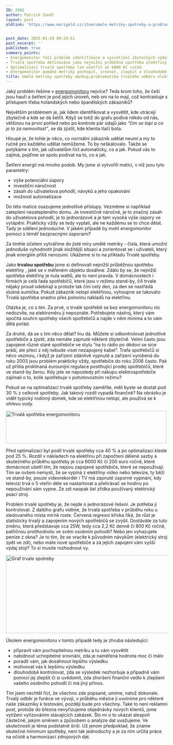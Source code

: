 ```yaml
---
ID: 2982
author: Patrick Zandl
layout: post
oldlink: 'https://www.marigold.cz/item/umele-metriky-spotreby-a-problematika-trvaleho-odberu-elektriny

  '
post_date: 2015-01-29 09:29:51
post_excerpt: ''
published: true
summary_points:
- Energomonitor řeší problém identifikace a vysvětlení zbytečných výdajů za energie.
- Trvalá spotřeba definována jako nejnižší průběžná spotřeba elektřiny, často zbytečná.
- Optimalizací trvalé spotřeby lze ušetřit až 6000 Kč ročně.
- Energomonitor pomáhá metriky pochopit, srovnat, zlepšit a dlouhodobě kontrolovat.
title: Umělé metriky spotřeby a&nbsp;problematika trvalého odběru elektřiny
---
```


<p>Jaký problém řešíme v <a href="http://www.energomonitor.com">energomonitoru</a> nejvíce? Teda krom toho, že češi jsou hauři a šetření je pod jejich úroveň, neb oni na to mají, což kontrastuje s přístupem třeba holandských nebo španělských zákazníků?</p>

<p>Největším problémem je, jak lidem identifikovat a vysvětlit, kde utrácejí zbytečně a kde se dá šetřit. Když se totiž do grafu podívá někdo od nás, většinou na první pohled nebo po kontrole pár údajů jako <em>“čím se topí a co je to za nemovitost”</em>, se dá zjistit, kde klienta tlačí bota.</p>


<!--more-->

<p>Hloupé je, že tohle je něco, co normální zákazník udělat neumí a my to ručně pro každého udělat nemůžeme. To by neškálovalo. Takže se potýkáme s tím, jak uživatelům říct automaticky, co a jak. Pokud vás to zajímá, pojďme se spolu podívat na to, co a jak.</p>

<p>Šetření energií má mnoho podob. My jsme si vytvořili matici, v níž jsou tyto parametry:</p>

<ul>
<li>výše potenciální úspory</li>
<li>investiční náročnost</li>
<li>zásah do uživatelova pohodlí, návyků a jeho opakování</li>
<li>možnost automatizace</li>
</ul>
<p>Do této matice osazujeme jednotlivé přístupy. Vezměme si například zateplení nezatepleného domu. Je investičně náročné, je to značný zásah do uživatelova pohodlí, je to jednorázové a je tam vysoká výše úspory ve vytápění. Prakticky vždy se tedy vyplatí, ale ne každému se to chce dělat. Tady je sdělení jednoduché. V jakém případě by mohl energomonitor pomoci s téměř bezpracnými úsporami?</p>

<p>Za tímhle účelem vytváříme do jisté míry umělé metriky - čísla, která umožní jednoduše vyhodnotit jinak složitější situaci a zorientovat se i uživateli, který jinak energiím příliš nerozumí. Ukážeme si to na příkladu Trvalé spotřeby.</p>

<p>Jako <strong>trvalou spotřebu</strong> jsme si definovali nejnižší průběžnou spotřebu elektřiny , jaké se v měřeném objektu dosáhne. Zdálo by se, že nejnižší spotřeba elektřiny je nula wattů, ale to není pravda. V domácnostech i firmách je celá řada spotřebičů, které jsou v režimu stand-by, čili trvale nějaký proud odebírají a protože tak činí celý den, za den se nastřádá slušná sumička. Pokud zákazník netopí elektřinou, vyhoupne se takováto Trvalá spotřeba snadno přes polovinu nákladů na elektřinu.</p>

<p>Otázka je, co s tím. Za prvé, o trvalé spotřebě se bez energomonitoru nic nedozvíte, na elektroměru ji nepoznáte. Potřebujete nástroj, který vám spočítá souhrn spotřeby všech spotřebičů a najde v něm minima a to vám dělá pořád.</p>

<p>Za druhé, dá se s tím něco dělat? Inu dá. Můžete si odkontrolovat jednotlivé spotřebiče a zjistit, zda nemáte zapnuté některé zbytečně. Velmi často jsou zapojené různé staré spotřebiče ve stylu “na to rádio po dědovi se sice práší, ale přeci z něj nebude viset nezapojený kabel”. Trafa spotřebičů si něco vezmou, i když je zařízení zdánlivě vypnuté a zařízení vyrobená do roku 2003 jsou problém prakticky vždy, spotřebiče do roku 2006 často. Pak už přišla proklínaná eurounijní regulace postihující prodej spotřebičů, které ve stand-by žerou. Kdy jste se naposledy při nákupu elektrospotřebiče zajímali o to, kolik spotřebuje v pohotovostním režimu?</p>

<p>Pokud se na optimalizaci trvalé spotřeby zaměříte, měli byste se dostat pod 30 % z celkové spotřeby. Jak takový rozdíl vypadá finančně? Na obrázku je vidět typický rodinný domek, kde se elektřinou netopí, ale používá se k ohřevu vody.</p>

<p><img title="trvala_spotreba_energomonitor.png" src="http://www.marigold.cz/wp-content/uploads/trvala_spotreba_energomonitor.png" alt="Trvalá spotřeba energomonitoru" width="500" height="101" border="0" /></p>

<p>Před optimalizací byl podíl trvalé spotřeby cca 40 % a po optimalizaci klesle pod 25 %. Rozdíl v nákladech na elektřinu při započtení dělené sazby a skutečného průběhu spotřeby je cca 6000 Kč či 200 euro ročně, které domácnost ušetří tím, že nejsou zapojené spotřebiče, které se nepoužívají. Tím se ovšem nemyslí, že se vypíná z elektřiny video nebo televize, ty běží ve stand-by, pouze videorekordér i TV má zapnuté úsporné vypínání, kdy televizi trvá o 5 vteřin déle se nastartovat a přehrávač se hodinu po nepoužívání sám vypne. Ze zdi naopak šel zřídka používaný elektrický psací stroj.</p>

<p>Problém trvalé spotřeby je, že nejde o jednorázové řešení. Je potřeba ji kontrolovat. Z dalšího grafu vidíme, že trvalá spotřeba v průběhu roku u sledovaného místa mírně roste. Červená regresní křivka říká, že růst je statisticky trvalý a zapojením nových spotřebičů se zvýšil. Dostáváte za tuto změnu, která představuje cca 25W, tedy cca 2,2 Kč denně či 800 Kč ročně, patřičnou protihodnotu ve svém osobním pohodlí? Nebo jen vyhazujete peníze z okna? Je to tím, že se vracíte k původním návykům (elektrický stroj zpět ve zdi), nebo máte nové spotřebiče a za jejich zapojení vám vyšší výdaj stojí? To si musíte rozhodnout vy.</p>

<p><img title="graf_trvale_spotreby.png" src="http://www.marigold.cz/wp-content/uploads/graf_trvale_spotreby.png" alt="Graf trvale spotreby" width="600" height="243" border="0" /></p>

<p>Úkolem energomonitoru v tomto případě tedy je zhruba následující:</p>

<ul>
<li>připravit vám pochopitelnou metriku a tu vám vysvětlit</li>
<li>nabídnout uchopitelné srovnání, zda je naměřená hodnota moc či málo</li>
<li>poradit vám, jak dosáhnout lepšího výsledku</li>
<li>motivovat vás k lepšímu výsledku</li>
<li>dlouhodobě kontrolovat, zda se výsledek nezhoršuje a případně vám pomoci jej zlepšit či si uvědomit, zda zhoršení finanční vedlo k zlepšení vašeho osobního pohodlí či má jiný přínos.</li>
</ul>
<p>Tím jsem nechtěl říct, že všechno zde popsané, umíme, natož dokonale. Trvalý odběr je funkce ve vývoji, v průběhu měsíce ji uvolníme pro některé naše zákazníky k testování, později bude pro všechny. Také to není reklamní post, protože do března nevyřizujeme objednávky nových klientů, jsme vytíženi vyřizováním stávajících zakázek. Šlo mi o to ukázat alespoň částečně, jakým směrem a způsobem o analýze dat uvažujeme. Ve skutečnosti je téma podstatně širší. Už jenom předpoklad, že známe skutečné minimum spotřeby, není tak jednoduchý a je za ním určitá práce na očistě a harmonizaci zdrojových dat.</p>